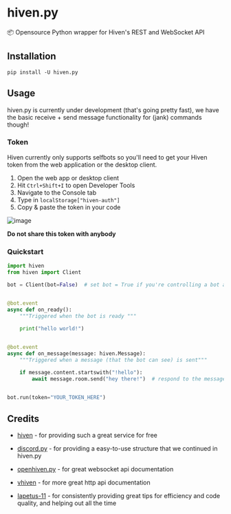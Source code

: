 # hiven.py
📦 Opensource Python wrapper for Hiven's REST and WebSocket API

## Installation
```
pip install -U hiven.py
```

## Usage
hiven.py is currently under development (that's going pretty fast), we have the basic receive + send message functionality for (jank) commands though!

### Token
Hiven currently only supports selfbots so you'll need to get your Hiven token from the web application or the desktop client.
1. Open the web app or desktop client
2. Hit ``Ctrl+Shift+I`` to open Developer Tools
3. Navigate to the Console tab
4. Type in ``localStorage["hiven-auth"]``
5. Copy & paste the token in your code

![image](https://user-images.githubusercontent.com/46242684/131377552-1faefc2e-9f1b-4b66-913a-37c29bb7246a.png)

**Do not share this token with anybody**

### Quickstart
```py
import hiven
from hiven import Client

bot = Client(bot=False)  # set bot = True if you're controlling a bot account


@bot.event
async def on_ready():
    """Triggered when the bot is ready """
    
    print("hello world!")


@bot.event
async def on_message(message: hiven.Message):
    """Triggered when a message (that the bot can see) is sent"""

    if message.content.startswith("!hello"):
        await message.room.send("hey there!")  # respond to the message if it starts with !hello


bot.run(token="YOUR_TOKEN_HERE")
```

## Credits

- [hiven](https://hiven.io) - for providing such a great service for free
- [discord.py](https://github.com/Rapptz/discord.py) - for providing a easy-to-use structure that we continued in hiven.py
- [openhiven.py](https://github.com/Luna-Klatzer/openhiven.py) - for great websocket api documentation
- [vhiven](https://github.com/insberr/vhiven) - for more great http api documentation

- [Iapetus-11](https://github.com/Iapetus-11) - for consistently providing great tips for efficiency and code quality, and helping out all the time
